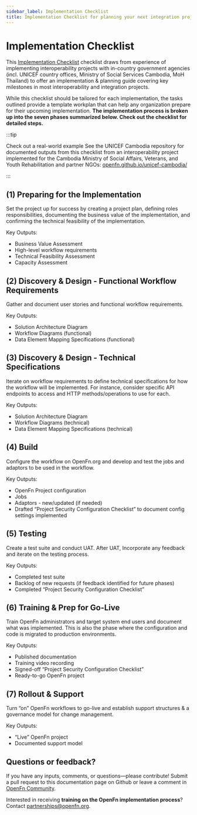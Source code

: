 ```yaml
---
sidebar_label: Implementation Checklist
title: Implementation Checklist for planning your next integration project
---
```



# Implementation Checklist

This [Implementation Checklist](https://docs.google.com/spreadsheets/d/1_XY0nx0OLNUsogrIHnRaSTyZ-KdcSXks-tqwm3ZfMc4/edit#gid=72612093) checklist draws from experience of implementing interoperability projects
with in-country government agencies (incl. UNICEF country offices, Ministry of
Social Services Cambodia, MoH Thailand) to offer an implementation & planning
guide covering key milestones in most interoperability and integration projects.

While this checklist should be tailored for each implementation, the tasks
outlined provide a template workplan that can help any organization prepare
for their upcoming implementation. **The implementation process is broken up into the seven phases summarized below. Check out the checklist for detailed steps.**


:::tip

Check out a real-world example See the UNICEF Cambodia repository for documented
outputs from this checklist from an interoperability project implemented for the
Cambodia Ministry of Social Affairs, Veterans, and Youth Rehabilitation and
partner NGOs:
[openfn.github.io/unicef-cambodia/](https://openfn.github.io/unicef-cambodia/)

:::
 



## (1) Preparing for the Implementation
Set the project up for success by creating a project plan, defining roles responsibilities, documenting the business value of the implementation, and confirming the technical feasibility of the implementation. 

Key Outputs:
- Business Value Assessment
- High-level workflow requirements
- Technical Feasibility Assessment 
- Capacity Assessment


## (2) Discovery & Design - Functional Workflow Requirements
Gather and document user stories and functional workflow requirements.

Key Outputs:
- Solution Architecture Diagram
- Workflow Diagrams (functional) 
- Data Element Mapping Specifications (functional)


## (3) Discovery & Design - Technical Specifications
Iterate on workflow requirements to define technical specifications for how the workflow will be implemented. For instance, consider specific API endpoints to access and HTTP methods/operations to use for each.

Key Outputs:
- Solution Architecture Diagram
- Workflow Diagrams (technical) 
- Data Element Mapping Specifications (technical)

## (4) Build
Configure the workflow on OpenFn.org and develop and test the jobs and adaptors to be used in the workflow. 


Key Outputs:
- OpenFn Project configuration
- Jobs
- Adaptors - new/updated (if needed)
- Drafted “Project Security Configuration Checklist” to document config settings implemented



## (5) Testing
Create a test suite and conduct UAT. After UAT, Incorporate any feedback and iterate on the testing process. 

Key Outputs:

- Completed test suite
- Backlog of new requests (if feedback identified for future phases)
- Completed “Project Security Configuration Checklist”



## (6) Training & Prep for Go-Live
Train OpenFn administrators and target system end users and document what was implemented. This is also the phase where the configuration and code is migrated to production environments. 

Key Outputs:
- Published documentation 
- Training video recording
- Signed-off “Project Security Configuration Checklist”
- Ready-to-go OpenFn project



## (7) Rollout & Support
Turn “on” OpenFn workflows to go-live and establish support structures & a governance model for change management.

Key Outputs:
- “Live” OpenFn project
- Documented support model



## Questions or feedback?

If you have any inputs, comments, or questions—please contribute! Submit a pull
request to this documentation page on Github or leave a comment in
[OpenFn Community](https://community.openfn.org/).

Interested in receiving **training on the OpenFn implementation process**? Contact [partnerships@openfn.org](mailto://partnerships@openfn.org). 
